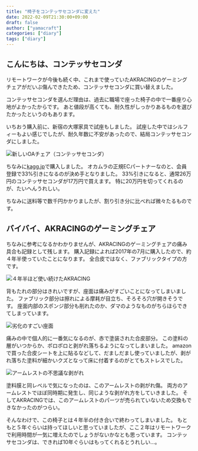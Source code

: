 ```yaml
---
title: "椅子をコンテッサセコンダに変えた"
date: 2022-02-09T21:30:00+09:00
draft: false
author: ["yamacraft"]
categories: ["diary"]
tags: ["diary"]
---
```


## こんにちは、コンテッサセコンダ

リモートワークが今後も続く中、これまで使っていたAKRACINGのゲーミングチェアがだいぶ傷んできたため、コンテッサセコンダに買い替えました。

コンテッサセコンダを選んだ理由は、過去に職場で座った椅子の中で一番座り心地がよかったからです。
あと値段が高くても、耐久性がしっかりあるものを選びたかったというのもあります。

いちおう購入前に、新宿の大塚家具で試座もしました。
試座した中ではシルフィーもよい感じでしたが、耐久年数に不安があったので、結局コンテッサセコンダにしました。

![新しいOAチェア（コンテッサセコンダ）](/note/image/buy-contessa-seconda/contessa.jpg)

ちなみに[kagg.jp](https://www.kagg.jp/)で購入しました。
オカムラの正規ECパートナーなのと、会員登録で33%引きになるのが決め手となりました。
33%引きになると、通常26万円のコンテッサセコンダが17万円で買えます。
特に20万円を切ってくれるのが、たいへんうれしい。

ちなみに送料等で数千円かかりましたが、割り引き分に比べれば微々たるものです。

## バイバイ、AKRACINGのゲーミングチェア

ちなみに参考になるかわかりませんが、AKRACINGのゲーミングチェアの痛み具合も記録として残します。
購入記録によれば2017年の7月に購入したので、約４年半使っていたことになります。
全合皮ではなく、ファブリックタイプの方です。

![４年半ほど使い続けたAKRACING](/note/image/buy-contessa-seconda/akracing1.jpg)

背もたれの部分はきれいですが、座面は痛みがすごいことになってしまいました。
ファブリック部分は擦れによる摩耗が目立ち、そろそろ穴が開きそうです。
座面内部のスポンジ部分も削れたのか、ダマのようなものがちらほらできてしまっています。

![劣化のすごい座面](/note/image/buy-contessa-seconda/akracing2.jpg)

痛みの中で個人的に一番気になるのが、赤で塗装された合皮部分。
この塗料の層がいつからか、ポロポロと剥がれ落ちるようになってしまいました。
amazonで買った合皮シートを上に貼るなどして、だましだまし使っていましたが、剥がれ落ちた塗料が細かいクズとなって床に付着するのがとてもストレスでした。

![アームレストの不思議な剥がれ](/note/image/buy-contessa-seconda/akracing3.jpg)

塗料膜と同レベルで気になったのは、このアームレストの剥がれ傷。
両方のアームレストでほぼ同時期に発生し、同じような剥がれ方をしていきました。
そしてAKRACINGでは、このアームレストのパーツが売られていないため交換もできなかったのがつらい。

そんなわけで、この椅子とは４年半の付き合いで終わってしまいました。
もともと５年ぐらいは持ってほしいと思っていましたが、ここ２年はリモートワークで利用時間が一気に増えたのでしょうがないかなとも思っています。
コンテッサセコンダは、できれば10年ぐらいはもってくれるとうれしい…。